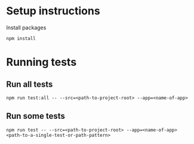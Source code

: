 # Setup instructions
Install packages

```
npm install
```

# Running tests

## Run all tests

```
npm run test:all -- --src=<path-to-project-root> --app=<name-of-app>
```
## Run some tests

```
npm run test -- --src=<path-to-project-root> --app=<name-of-app> <path-to-a-single-test-or-path-pattern>
```
